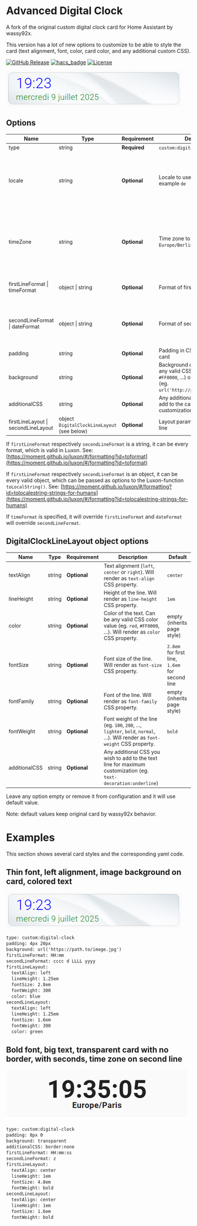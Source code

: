 # Advanced Digital Clock

A fork of the original custom digital clock card for Home Assistant by wassy92x.

This version has a lot of new options to customize to be able to style the card (text alignment, font, color, card color, and any additional custom CSS).

[![GitHub Release][releases-shield]][releases]
[![hacs_badge](https://img.shields.io/badge/HACS-Default-orange.svg?style=for-the-badge)](https://github.com/hacs/integration)
[![License][license-shield]](LICENSE.md)

![Image of Digital Clock Card](https://github.com/sierramike/advanced-lovelace-digital-clock/blob/master/.images/advanced-digital-clock.png?raw=true)

## Options

| Name              | Type    | Requirement  | Description                                 | Default             |
| ----------------- | ------- | ------------ | ------------------------------------------- | ------------------- |
| type              | string  | **Required** | `custom:digital-clock`                      |                     |
| locale            | string  | **Optional** | Locale to use for formatting. For example `de` | locale set in your home assistant profile otherwise your browser locale |
| timeZone          | string  | **Optional** | Time zone to use. For example `Europe/Berlin` | time zone set in your home assistant profile otherwise your browser time zone |
| firstLineFormat &#124; timeFormat   | object &#124; string | **Optional** | Format of first line           | { hour: '2-digit', minute: '2-digit' } |
| secondLineFormat &#124; dateFormat | object  &#124; string  | **Optional** | Format of second line        | { weekday: 'short', day: '2-digit', month: 'short' } |
| padding           | string  | **Optional** | Padding in CSS format for the card          | 8px 0               |
| background        | string  | **Optional** | Background of the card. Can be any valid CSS color (eg. `red`, `#FF0000`, ...) or an url to an image (eg. `url('http://path.to/image.jpg'`) | |
| additionalCSS     | string  | **Optional** | Any additional CSS you wish to add to the card for maximum customization (eg. `border:none`) |  |
| firstLineLayout &#124; secondLineLayout | object `DigitalClockLineLayout` (see below) | **Optional** | Layout parameters for each text line | |

If `firstLineFormat` respectively `secondLineFormat` is a string, it can be every format, which is valid in Luxon.
See: [https://moment.github.io/luxon/#/formatting?id=toformat](https://moment.github.io/luxon/#/formatting?id=toformat)

If `firstLineFormat` respectively `secondLineFormat` is an object, it can be every valid object, which can be passed as options to the Luxon-function `toLocalString()`.
See: [https://moment.github.io/luxon/#/formatting?id=tolocalestring-strings-for-humans](https://moment.github.io/luxon/#/formatting?id=tolocalestring-strings-for-humans)

If `timeFormat` is specified, it will override `firstLineFormat` and `dateFormat` will override `secondLineFormat`.

## DigitalClockLineLayout object options

| Name              | Type    | Requirement  | Description                                 | Default             |
| ----------------- | ------- | ------------ | ------------------------------------------- | ------------------- |
| textAlign         | string  | **Optional** | Text alignment (`left`, `center` or `right`). Will render as `text-align` CSS property. | `center`            |
| lineHeight        | string  | **Optional** | Height of the line. Will render as `line-height` CSS property. | `1em` |
| color             | string  | **Optional** | Color of the text. Can be any valid CSS color value (eg. `red`, `#FF0000`, ...). Will render as `color` CSS property. | empty (inherits page style) |
| fontSize          | string  | **Optional** | Font size of the line. Will render as `font-size` CSS property. | `2.8em` for first line, `1.6em` for second line |
| fontFamily        | string  | **Optional** | Font of the line. Will render as `font-family` CSS property. | empty (inherits page style) |
| fontWeight        | string  | **Optional** | Font weight of the line (eg. `100`, `200`, ..., `lighter`, `bold`, `normal`, ...). Will render as `font-weight` CSS property. | `bold` |
| additionalCSS     | string  | **Optional** | Any additional CSS you wish to add to the text line for maximum customization (eg.  `text-decoration:underline`) |  |

Leave any option empty or remove it from configuration and it will use default value.

Note: default values keep original card by wassy92x behavior.

# Examples

This section shows several card styles and the corresponding yaml code.

## Thin font, left alignment, image background on card, colored text

![Image of Digital Clock Card](https://github.com/sierramike/advanced-lovelace-digital-clock/blob/master/.images/advanced-digital-clock.png?raw=true)

```
type: custom:digital-clock
padding: 4px 20px
background: url('https://path.to/image.jpg')
firstLineFormat: HH:mm
secondLineFormat: cccc d LLLL yyyy
firstLineLayout:
  textAlign: left
  lineHeight: 1.25em
  fontSize: 2.8em
  fontWeight: 300
  color: blue
secondLineLayout:
  textAlign: left
  lineHeight: 1.25em
  fontSize: 1.6em
  fontWeight: 300
  color: green
```

## Bold font, big text, transparent card with no border, with seconds, time zone on second line

![Image of Digital Clock Card](https://github.com/sierramike/advanced-lovelace-digital-clock/blob/master/.images/advanced-digital-clock-sample2.png?raw=true)

```
type: custom:digital-clock
padding: 8px 0
background: transparent
additionalCSS: border:none
firstLineFormat: HH:mm:ss
secondLineFormat: z
firstLineLayout:
  textAlign: center
  lineHeight: 1em
  fontSize: 4.8em
  fontWeight: bold
secondLineLayout:
  textAlign: center
  lineHeight: 1em
  fontSize: 1.6em
  fontWeight: bold
```



[license-shield]: https://img.shields.io/github/license/sierramike/advanced-lovelace-digital-clock.svg?style=for-the-badge
[releases-shield]: https://img.shields.io/github/release/sierramike/advanced-lovelace-digital-clock.svg?style=for-the-badge
[releases]: https://github.com/sierramike/advanced-lovelace-digital-clock/releases
